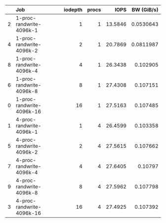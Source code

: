|    | Job                       |   iodepth |   procs |    IOPS |   BW (GiB/s) |
|---:|:--------------------------|----------:|--------:|--------:|-------------:|
|  2 | 1-proc-randwrite-4096k-1  |         1 |       1 | 13.5846 |    0.0530643 |
|  4 | 1-proc-randwrite-4096k-2  |         2 |       1 | 20.7869 |    0.0811987 |
|  8 | 1-proc-randwrite-4096k-4  |         4 |       1 | 26.3438 |    0.102905  |
|  6 | 1-proc-randwrite-4096k-8  |         8 |       1 | 27.4308 |    0.107151  |
|  0 | 1-proc-randwrite-4096k-16 |        16 |       1 | 27.5163 |    0.107485  |
|  1 | 4-proc-randwrite-4096k-1  |         1 |       4 | 26.4599 |    0.103358  |
|  5 | 4-proc-randwrite-4096k-2  |         2 |       4 | 27.5615 |    0.107662  |
|  7 | 4-proc-randwrite-4096k-4  |         4 |       4 | 27.6405 |    0.10797   |
|  9 | 4-proc-randwrite-4096k-8  |         8 |       4 | 27.5962 |    0.107798  |
|  3 | 4-proc-randwrite-4096k-16 |        16 |       4 | 27.4925 |    0.107392  |